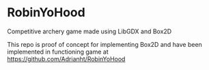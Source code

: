 # RobinYoHood
Competitive archery game made using LibGDX and Box2D

This repo is proof of concept for implementing Box2D and have been implemented in functioning game at https://github.com/Adrianht/RobinYoHood
